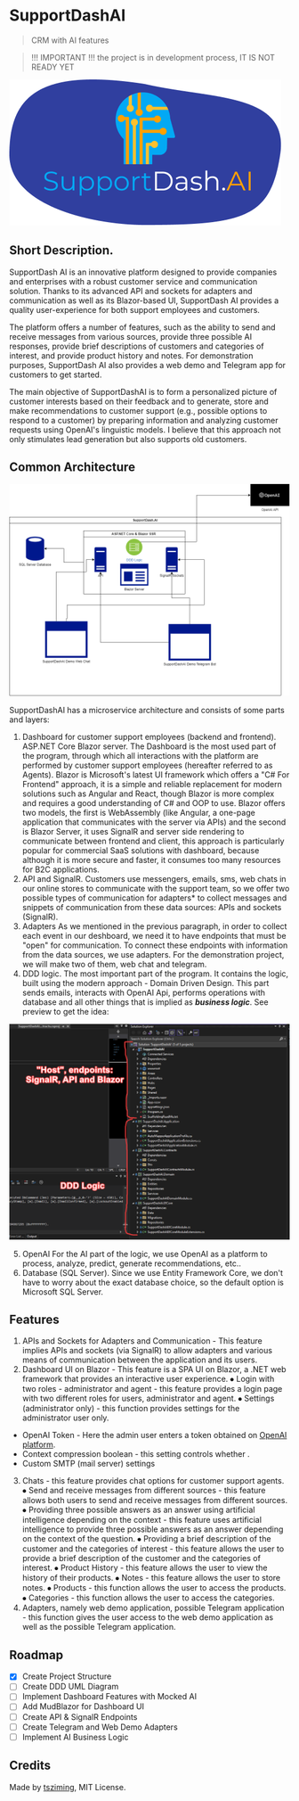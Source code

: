 # SupportDashAI

>  CRM with AI features

> !!! IMPORTANT !!! the project is in development process, IT IS NOT READY YET 

![](https://github.com/tsziming/SupportDashAI/blob/master/docs/SupportDashAILogo.png?raw=true)

## Short Description.
SupportDash AI is an innovative platform designed to provide companies and enterprises with a robust customer service and communication solution. Thanks to its advanced API and sockets for adapters and communication as well as its Blazor-based UI, SupportDash AI provides a quality user-experience for both support employees and customers.

The platform offers a number of features, such as the ability to send and receive messages from various sources, provide three possible AI responses, provide brief descriptions of customers and categories of interest, and provide product history and notes.
For demonstration purposes, SupportDash AI also provides a web demo and Telegram app for customers to get started. 

The main objective of SupportDashAI is to form a personalized picture of customer interests based on their feedback and to generate, store and make recommendations to customer support (e.g., possible options to respond to a customer) by preparing information and analyzing customer requests using OpenAI's linguistic models. I believe that this approach not only stimulates lead generation but also supports old customers.

## Common Architecture

![](https://github.com/tsziming/SupportDashAI/blob/master/docs/ArchitectureDiagram.png?raw=true)

SupportDashAI has a microservice architecture and consists of some parts and layers:
1. Dashboard for customer support employees (backend and frontend). ASP.NET Core Blazor server.
The Dashboard is the most used part of the program, through which all interactions with the platform are performed by customer support employees (hereafter referred to as Agents). 
Blazor is Microsoft's latest UI framework which offers a "C# For Frontend" approach, it is a simple and reliable replacement for modern solutions such as Angular and React, though Blazor is more complex and requires a good understanding of C# and OOP to use.
Blazor offers two models, the first is WebAssembly (like Angular, a one-page application that communicates with the server via APIs) and the second is Blazor Server, it uses SignalR and server side rendering to communicate between frontend and client, this approach is particularly popular for commercial SaaS solutions with dashboard, because although it is more secure and faster, it consumes too many resources for B2C applications. 
2. API and SignalR.
Customers use messengers, emails, sms, web chats in our online stores to communicate with the support team, so we offer two possible types of communication for adapters* to collect messages and snippets of communication from these data sources: APIs and sockets (SignalR). 
3. Adapters
As we mentioned in the previous paragraph, in order to collect each event in our deshboard, we need it to have endpoints that must be "open" for communication. To connect these endpoints with information from the data sources, we use adapters. For the demonstration project, we will make two of them, web chat and telegram. 
4. DDD logic.
The most important part of the program. It contains the logic, built using the modern approach - Domain Driven Design. This part sends emails, interacts with OpenAI Api, performs operations with database and all other things that is implied as ***business logic***. See preview to get the idea:

![](https://github.com/tsziming/SupportDashAI/blob/master/docs/SolutionDemo.png?raw=true)

5. OpenAI
For the AI part of the logic, we use OpenAI as a platform to process, analyze, predict, generate recommendations, etc.. 
6. Database (SQL Server).
Since we use Entity Framework Core, we don't have to worry about the exact database choice, so the default option is Microsoft SQL Server.


## Features
1. APIs and Sockets for Adapters and Communication - This feature implies APIs and sockets (via SignalR) to allow adapters and various means of communication between the application and its users.
2. Dashboard UI on Blazor - This feature is a SPA UI on Blazor, a .NET web framework that provides an interactive user experience.
⦁ Login with two roles - administrator and agent - this feature provides a login page with two different roles for users, administrator and agent.
⦁ Settings (administrator only) - this function provides settings for the administrator user only.
- OpenAI Token - Here the admin user enters a token obtained on [OpenAI platform](https://www.openai.com).
- Context compression boolean - this setting controls whether .
- Custom SMTP (mail server) settings
3. Chats - this feature provides chat options for customer support agents.
⦁ Send and receive messages from different sources - this feature allows both users to send and receive messages from different sources.
⦁ Providing three possible answers as an answer using artificial intelligence depending on the context - this feature uses artificial intelligence to provide three possible answers as an answer depending on the context of the question.
⦁ Providing a brief description of the customer and the categories of interest - this feature allows the user to provide a brief description of the customer and the categories of interest.
⦁ Product History - this feature allows the user to view the history of their products.
⦁ Notes - this feature allows the user to store notes.
⦁ Products - this function allows the user to access the products.
⦁ Categories - this function allows the user to access the categories.
4. Adapters, namely web demo application, possible Telegram application - this function gives the user access to the web demo application as well as the possible Telegram application.

## Roadmap

- [x] Create Project Structure
- [ ] Create DDD UML Diagram
- [ ] Implement Dashboard Features with Mocked AI
- [ ] Add MudBlazor for Dashboard UI 
- [ ] Create API & SignalR Endpoints
- [ ] Create Telegram and Web Demo Adapters
- [ ] Implement AI Business Logic

## Credits

Made by [tsziming](https://github.com/tsziming/SupportDashAI), MIT License.
